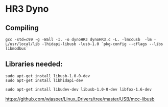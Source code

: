 # HR3 Dyno

## Compiling


```
gcc -std=c99 -g -Wall -I. -o dynoHR3 dynoHR3.c -L. -lmccusb  -lm -L/usr/local/lib -lhidapi-libusb -lusb-1.0 `pkg-config --cflags --libs libmodbus`
```

## Libraries needed:
```
sudo apt-get install libusb-1.0-0-dev
sudo apt-get install libhidapi-dev

sudo apt-get install libudev-dev libusb-1.0-0-dev libfox-1.6-dev
```

https://github.com/wjasper/Linux_Drivers/tree/master/USB/mcc-libusb


